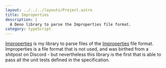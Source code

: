 ```yaml
---
layout: ../../../layouts/Project.astro
title: Improperties
description: |
  A Deno library to parse the Improperties file format.
category: typeScript
---
```


[Improperties](https://deno.land/x/improperties) is my library to parse files of the [Improperties](https://github.com/FoundationGames/Improperties-Specification) file format. Improperties is a file format that is not used, and was birthed from a shitpost on Discord - but nevertheless this library is the first that is able to pass all the unit tests defined in the specification.
